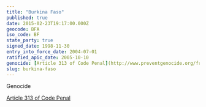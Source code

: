 ```yaml
---
title: "Burkina Faso"
published: true
date: 2015-02-23T19:17:00.000Z
geocode: BFA
iso_code: BF
state_party: true
signed_date: 1998-11-30
entry_into_force_date: 2004-07-01
ratified_apic_date: 2005-10-10
genocide: [Article 313 of Code Penal](http://www.preventgenocide.org/fr/droit/codes/burkinafaso.htm)
slug: burkina-faso
---
```

Genocide

[Article 313 of Code Penal](http://www.preventgenocide.org/fr/droit/codes/burkinafaso.htm)

